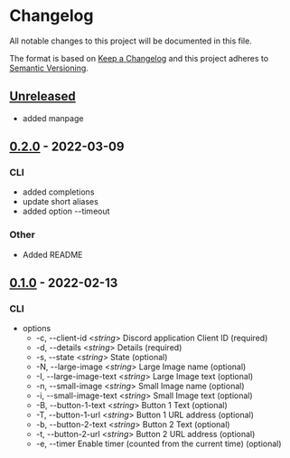 # Changelog

All notable changes to this project will be documented in this file.

The format is based on [Keep a Changelog](http://keepachangelog.com/)
and this project adheres to [Semantic Versioning](http://semver.org/).

<!-- next-header -->

## [Unreleased]
- added manpage

## [0.2.0] - 2022-03-09
### CLI
- added completions
- update short aliases
- added option --timeout

### Other
- Added README

## [0.1.0] - 2022-02-13
### CLI
- options
    - -c, --client-id <*string*>        Discord application Client ID (required)
    - -d, --details <*string*>          Details (required)
    - -s, --state <*string*>            State (optional)
    - -N, --large-image <*string*>      Large Image name (optional)
    - -I, --large-image-text <*string*> Large Image text (optional)
    - -n, --small-image <*string*>      Small Image name (optional)
    - -i, --small-image-text <*string*> Small Image text (optional)
    - -B, --button-1-text <*string*>    Button 1 Text (optional)
    - -T, --button-1-url <*string*>     Button 1 URL address (optional)
    - -b, --button-2-text <*string*>    Button 2 Text (optional)
    - -t, --button-2-url <*string*>     Button 2 URL address (optional)
    - -e, --timer                       Enable timer (counted from the current time) (optional)

<!-- next-url -->
[Unreleased]: https://github.com/MedzikUser/discordrpc/compare/v0.2.0...HEAD
[0.2.0]: https://github.com/MedzikUser/discordrpc/commits/v0.2.0
[0.1.0]: https://github.com/MedzikUser/discordrpc/commits/v0.1.0
